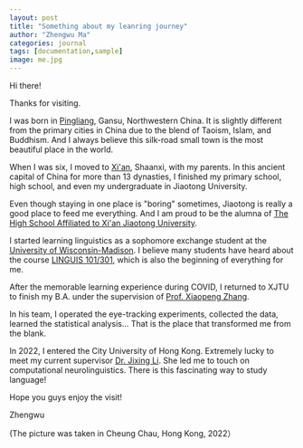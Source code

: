 ```yaml
---
layout: post
title: "Something about my leanring journey"
author: "Zhengwu Ma"
categories: journal
tags: [documentation,sample]
image: me.jpg
---
```


Hi there! 

Thanks for visiting.

I was born in [Pingliang](https://www.trip.com/travel-guide/destination/pingliang-424/), Gansu, Northwestern China. It is slightly different from the primary cities in China due to the blend of Taoism, Islam, and Buddhism. And I always believe this silk-road small town is the most beautiful place in the world. 

When I was six, I moved to [Xi'an](https://en.wikipedia.org/wiki/Xi%27an), Shaanxi, with my parents. In this ancient capital of China for more than 13 dynasties, I finished my primary school, high school, and even my undergraduate in Jiaotong University.  

Even though staying in one place is "boring" sometimes, Jiaotong is really a good place to feed me everything. And I am proud to be the alumna of [The High School Affiliated to Xi'an Jiaotong University](http://www.xajdfz.com.cn/).

I started learning linguistics as a sophomore exchange student at the [University of Wisconsin-Madison](https://www.wisc.edu/). I believe many students have heard about the course [LINGUIS 101/301](https://guide.wisc.edu/courses/linguis/), which is also the beginning of everything for me.  

After the memorable learning experience during COVID, I returned to XJTU to finish my B.A. under the supervision of [Prof. Xiaopeng Zhang](http://gr.xjtu.edu.cn/en/web/zhangxp). 

In his team, I operated the eye-tracking experiments, collected the data, learned the statistical analysis... That is the place that transformed me from the blank.

In 2022, I entered the City University of Hong Kong. Extremely lucky to meet my current supervisor [Dr. Jixing Li](https://jixing-li.github.io/). She led me to touch on computational neurolinguistics. There is this fascinating way to study language!

Hope you guys enjoy the visit!

Zhengwu

<font size=“6”> (The picture was taken in Cheung Chau, Hong Kong, 2022）</front>